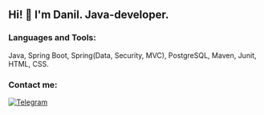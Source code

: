 ## Hi! 👋 I'm Danil. Java-developer.

### Languages and Tools:
Java, Spring Boot, Spring(Data, Security, MVC), PostgreSQL, Maven, Junit, HTML, CSS.

### Contact me:
[![Telegram](https://img.shields.io/badge/-Telegram-blue?style=for-the-badge&logo=telegram&logoColor=white)](https://t.me/Danil_Linnik) 

<!--
**LinnikDanil/LinnikDanil** is a ✨ _special_ ✨ repository because its `README.md` (this file) appears on your GitHub profile.

Here are some ideas to get you started:

- 🔭 I’m currently working on ...
- 🌱 I’m currently learning ...
- 👯 I’m looking to collaborate on ...
- 🤔 I’m looking for help with ...
- 💬 Ask me about ...
- 📫 How to reach me: ...
- 😄 Pronouns: ...
- ⚡ Fun fact: ...
-->

